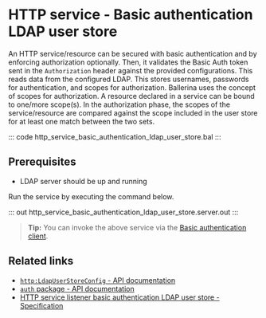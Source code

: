 # HTTP service - Basic authentication LDAP user store

An HTTP service/resource can be secured with basic authentication and by enforcing authorization optionally. Then, it validates the Basic Auth token sent in the `Authorization` header against the provided configurations. This reads data from the configured LDAP. This stores usernames, passwords for authentication, and scopes for authorization. Ballerina uses the concept of scopes for authorization. A resource declared in a service can be bound to one/more scope(s). In the authorization phase, the scopes of the service/resource are compared against the scope included in the user store for at least one match between the two sets.

::: code http_service_basic_authentication_ldap_user_store.bal :::

## Prerequisites
- LDAP server should be up and running

Run the service by executing the command below.

::: out http_service_basic_authentication_ldap_user_store.server.out :::

>**Tip:** You can invoke the above service via the [Basic authentication client](/learn/by-example/http-client-basic-authentication).

## Related links
- [`http:LdapUserStoreConfig` - API documentation](https://lib.ballerina.io/ballerina/http/latest/records/LdapUserStoreConfig)
- [`auth` package - API documentation](https://lib.ballerina.io/ballerina/auth/latest/)
- [HTTP service listener basic authentication LDAP user store - Specification](/spec/http/#9112-listener---basic-auth---ldap-user-store)
